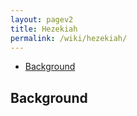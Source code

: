 ```yaml
---
layout: pagev2
title: Hezekiah
permalink: /wiki/hezekiah/
---
```

- [Background](#background)

## Background
